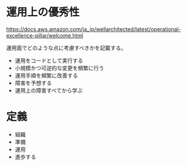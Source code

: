 # 運用上の優秀性
https://docs.aws.amazon.com/ja_jp/wellarchitected/latest/operational-excellence-pillar/welcome.html

運用面でどのような点に考慮すべきかを記載する。

* 運用をコードとして実行する
* 小規模かつ可逆的な変更を頻繁に行う
* 運用手順を頻繁に改善する
* 障害を予想する
* 運用上の障害すべてから学ぶ

# 定義

* 組織
* 準備
* 運用
* 進歩する
